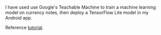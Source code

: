 I have used use Google's Teachable Machine to train a machine learning model on currency notes, then deploy a TensorFlow Lite model in my Android app.

Reference [tutorial](https://youtu.be/jhGm4KDafKU).

